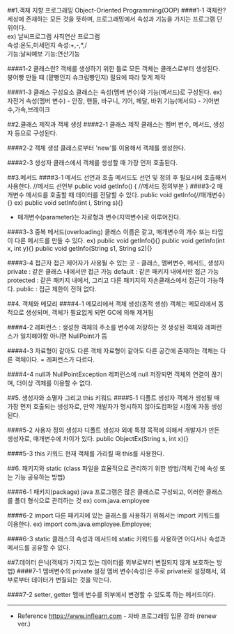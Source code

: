 ##1.객체 지향 프로그래밍 Object-Oriented Programming(OOP)
####1-1 객체란?
세상에 존재하는 모든 것을 뜻하며, 프로그래밍에서 속성과 기능을 가지는 프로그램 단위이다.  
ex) 날씨프로그램			사칙연산 프로그램  
속성:온도,미세먼지			속성:+,-,*,/  
기능:날씨예보				기능:연산기능  

####1-2 클래스란?
객체를 생성하기 위한 틀로 모든 객체는 클래스로부터 생성된다.
붕어빵 만들 때 (팥빵인지 슈크림빵인지) 필요에 따라 맞게 제작

####1-3 클래스 구성요소
클래스는 속성(멤버 변수)와 기능(메서드)로 구성된다.
ex) 자전거
속성(멤버 변수) - 안장, 핸들, 바구니, 기어, 페달, 바퀴
기능(메서드) - 기어변수,가속,브레이크

##2.클래스 제작과 객체 생성
####2-1 클래스 제작
클래스는 멤버 변수, 메서드, 생성자 등으로 구성된다.

####2-2 객체 생성
클래스로부터 'new'를 이용해서 객체를 생성한다.

####2-3 생성자
클래스에서 객체를 생성할 때 가장 먼저 호출된다.

##3.메서드
####3-1 메서드 선언과 호출
메서드도 선언 및 정의 후 필요시에 호출해서 사용한다.
//메서드 선언부
public void getInfo() {
	//메서드 정의부분
}
####3-2 매개변수
메서드를 호출할 때 데이터를 전달할 수 있다.
public void getInfo(//매개변수){}
ex) public void setInfo(int i, String s){}
* 매개변수(parameter)는 자료형과 변수(지역변수)로 이루어진다.

####3-3 중복 메서드(overloading)
클래스 이름은 같고, 매개변수의 개수 또는 타입이 다른 메서드를 만들 수 있다.
ex) public void getInfo(){}
	public void getInfo(int x, int y){}
	public void getInfo(String s1, String s2){}

####3-4 접근자
접근 제어자가 사용될 수 있는 곳 - 클래스, 멤버변수, 메서드, 생성자
private : 같은 클래스 내에서만 접근 가능
default : 같은 패키지 내에서만 접근 가능
protected : 같은 패키지 내에서, 그리고 다른 패키지의 자손클래스에서 접근이 가능하다.
public : 접근 제한이 전혀 없다.

##4. 객체와 메모리
####4-1 메모리에서 객체 생성(동적 생성)
객체는 메모리에서 동적으로 생성되며, 객체가 필요없게 되면 GC에 의해 제거됨

####4-2 레퍼런스
: 생성한 객체의 주소를 변수에 저장하는 것
생성된 객체와 레퍼런스가 일치해야함 아니면 NullPoint가 뜸

####4-3 자료형이 같아도 다른 객체
자료형이 같아도 다른 공간에 존재하는 객체는 다른 객체이다.
= 레퍼런스가 다르다.

####4-4 null과 NullPointException
레퍼런스에 null 저장되면 객체의 연결이 끊기며, 더이상 객체를 이용할 수 없다.

##5. 생성자와 소멸자 그리고 this 키워드
####5-1 디폴트 생성자
객체가 생성될 때 가장 먼저 호출되는 생성자로, 만약 개발자가 명시하지 않아도컴파일 시점에 자동 생성된다.

####5-2 사용자 정의 생성자
디폴트 생성자 외에 특정 목적에 의해서 개발자가 만든 생성자로, 매개변수에 차이가 있다.
public ObjectEx(String s, int x){}

####5-3 this 키워드
현재 객체를 가리킬 때 this를 사용한다.

##6. 패키지와 static
(class 파일을 효율적으로 관리하기 위한 방법/객체 간에 속성 또는 기능 공유하는 방법)

####6-1 패키지(package)
java 프로그램은 많은 클래스로 구성되고, 이러한 클래스를 폴더 형식으로 관리하는 것
ex) com.java.employee

####6-2 import
다른 패키지에 있는 클래스를 사용하기 위해서는 import 키워드를 이용한다.
ex) import com.java.employee.Employee;

####6-3 static
클래스의 속성과 메서드에 static 키워드를 사용하면 어디서나 속성과 메서드를 공유할 수 있다.

##7.데이터 은닉(객체가 가지고 있는 데이터를 외부로부터 변질되지 않게 보호하는 방법)
####7-1 멤버변수의 private 설정
멤버 변수(속성)은 주로 private로 설정해서, 외부로부터 데이터가 변질되는 것을 막는다.

####7-2 setter, getter
멤버 변수를 외부에서 변경할 수 있도록 하는 메서드이다.

---

* Reference
https://www.inflearn.com - 자바 프로그래밍 입문 강좌 (renew ver.)
